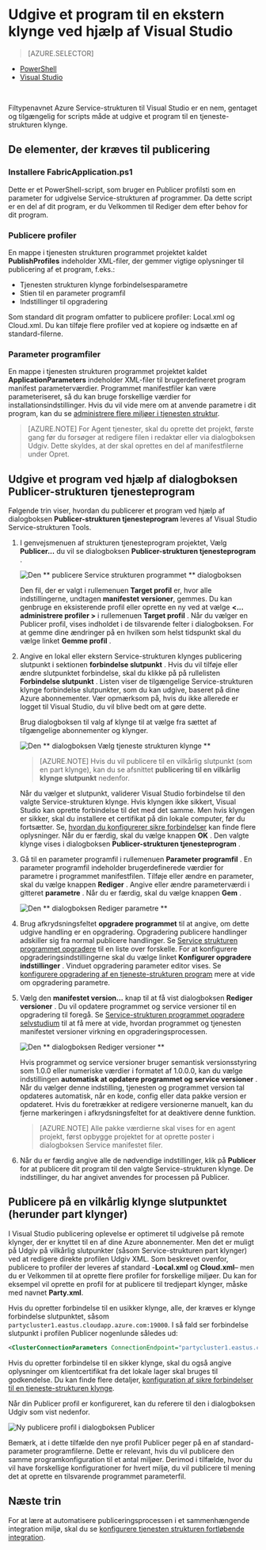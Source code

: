 <properties
    pageTitle="Publicere en app til en ekstern klynge med Visual Studio | Microsoft Azure"
    description="Få mere at vide, hvordan du publicerer et program til en ekstern service-strukturen klynge ved hjælp af Visual Studio."
    services="service-fabric"
    documentationCenter="na"
    authors="cawams"
    manager="timlt"
    editor="" />

<tags
    ms.service="multiple"
    ms.devlang="dotnet"
    ms.topic="article"
    ms.tgt_pltfrm="na"
    ms.workload="multiple"
    ms.date="07/29/2016"
    ms.author="cawa" />

# <a name="publish-an-application-to-a-remote-cluster-by-using-visual-studio"></a>Udgive et program til en ekstern klynge ved hjælp af Visual Studio

> [AZURE.SELECTOR]
- [PowerShell](service-fabric-deploy-remove-applications.md)
- [Visual Studio](service-fabric-publish-app-remote-cluster.md)

<br/>

Filtypenavnet Azure Service-strukturen til Visual Studio er en nem, gentaget og tilgængelig for scripts måde at udgive et program til en tjeneste-strukturen klynge.

## <a name="the-artifacts-required-for-publishing"></a>De elementer, der kræves til publicering

### <a name="deploy-fabricapplicationps1"></a>Installere FabricApplication.ps1

Dette er et PowerShell-script, som bruger en Publicer profilsti som en parameter for udgivelse Service-strukturen af programmer. Da dette script er en del af dit program, er du Velkommen til Rediger dem efter behov for dit program.

### <a name="publish-profiles"></a>Publicere profiler

En mappe i tjenesten strukturen programmet projektet kaldet **PublishProfiles** indeholder XML-filer, der gemmer vigtige oplysninger til publicering af et program, f.eks.:

- Tjenesten strukturen klynge forbindelsesparametre
- Stien til en parameter programfil
- Indstillinger til opgradering

Som standard dit program omfatter to publicere profiler: Local.xml og Cloud.xml. Du kan tilføje flere profiler ved at kopiere og indsætte en af standard-filerne.

### <a name="application-parameter-files"></a>Parameter programfiler

En mappe i tjenesten strukturen programmet projektet kaldet **ApplicationParameters** indeholder XML-filer til brugerdefineret program manifest parameterværdier. Programmet manifestfiler kan være parameteriseret, så du kan bruge forskellige værdier for installationsindstillinger. Hvis du vil vide mere om at anvende parametre i dit program, kan du se [administrere flere miljøer i tjenesten struktur](service-fabric-manage-multiple-environment-app-configuration.md).

>[AZURE.NOTE] For Agent tjenester, skal du oprette det projekt, første gang før du forsøger at redigere filen i redaktør eller via dialogboksen Udgiv. Dette skyldes, at der skal oprettes en del af manifestfilerne under Opret.

## <a name="to-publish-an-application-by-using-the-publish-service-fabric-application-dialog-box"></a>Udgive et program ved hjælp af dialogboksen Publicer-strukturen tjenesteprogram

Følgende trin viser, hvordan du publicerer et program ved hjælp af dialogboksen **Publicer-strukturen tjenesteprogram** leveres af Visual Studio Service-strukturen Tools.

1. I genvejsmenuen af strukturen tjenesteprogram projektet, Vælg **Publicer...** du vil se dialogboksen **Publicer-strukturen tjenesteprogram** .

    ![Den ** publicere Service strukturen programmet ** dialogboksen][0]

    Den fil, der er valgt i rullemenuen **Target profil** er, hvor alle indstillingerne, undtagen **manifestet versioner**, gemmes. Du kan genbruge en eksisterende profil eller oprette en ny ved at vælge **<... administrere profiler >** i rullemenuen **Target profil** . Når du vælger en Publicer profil, vises indholdet i de tilsvarende felter i dialogboksen. For at gemme dine ændringer på en hvilken som helst tidspunkt skal du vælge linket **Gemme profil** .    

2. Angive en lokal eller ekstern Service-strukturen klynges publicering slutpunkt i sektionen **forbindelse slutpunkt** . Hvis du vil tilføje eller ændre slutpunktet forbindelse, skal du klikke på på rullelisten **Forbindelse slutpunkt** . Listen viser de tilgængelige Service-strukturen klynge forbindelse slutpunkter, som du kan udgive, baseret på dine Azure abonnementer. Vær opmærksom på, hvis du ikke allerede er logget til Visual Studio, du vil blive bedt om at gøre dette.

    Brug dialogboksen til valg af klynge til at vælge fra sættet af tilgængelige abonnementer og klynger.

    ![Den ** dialogboksen Vælg tjeneste strukturen klynge **][1]

    >[AZURE.NOTE] Hvis du vil publicere til en vilkårlig slutpunkt (som en part klynge), kan du se afsnittet **publicering til en vilkårlig klynge slutpunkt** nedenfor.

    Når du vælger et slutpunkt, validerer Visual Studio forbindelse til den valgte Service-strukturen klynge. Hvis klyngen ikke sikkert, Visual Studio kan oprette forbindelse til det med det samme. Men hvis klyngen er sikker, skal du installere et certifikat på din lokale computer, før du fortsætter. Se, [hvordan du konfigurerer sikre forbindelser](service-fabric-visualstudio-configure-secure-connections.md) kan finde flere oplysninger. Når du er færdig, skal du vælge knappen **OK** . Den valgte klynge vises i dialogboksen **Publicer-strukturen tjenesteprogram** .

3. Gå til en parameter programfil i rullemenuen **Parameter programfil** . En parameter programfil indeholder brugerdefinerede værdier for parametre i programmet manifestfilen. Tilføje eller ændre en parameter, skal du vælge knappen **Rediger** . Angive eller ændre parameterværdi i gitteret **parametre** . Når du er færdig, skal du vælge knappen **Gem** .

    ![Den ** dialogboksen Rediger parametre **][2]

4. Brug afkrydsningsfeltet **opgradere programmet** til at angive, om dette udgive handling er en opgradering. Opgradering publicere handlinger adskiller sig fra normal publicere handlinger. Se [Service strukturen programmet opgradere](service-fabric-application-upgrade.md) til en liste over forskelle. For at konfigurere opgraderingsindstillingerne skal du vælge linket **Konfigurer opgradere indstillinger** . Vinduet opgradering parameter editor vises. Se [konfigurere opgradering af en tjeneste-strukturen program](service-fabric-visualstudio-configure-upgrade.md) mere at vide om opgradering parametre.

5. Vælg den **manifestet version...** knap til at få vist dialogboksen **Rediger versioner** . Du vil opdatere programmet og service versioner til en opgradering til foregå. Se [Service-strukturen programmet opgradere selvstudium](service-fabric-application-upgrade-tutorial.md) til at få mere at vide, hvordan programmet og tjenesten manifestet versioner virkning en opgraderingsprocessen.

    ![Den ** dialogboksen Rediger versioner **][3]

    Hvis programmet og service versioner bruger semantisk versionsstyring som 1.0.0 eller numeriske værdier i formatet af 1.0.0.0, kan du vælge indstillingen **automatisk at opdatere programmet og service versioner** . Når du vælger denne indstilling, tjenesten og programmet version tal opdateres automatisk, når en kode, config eller data pakke version er opdateret. Hvis du foretrækker at redigere versionerne manuelt, kan du fjerne markeringen i afkrydsningsfeltet for at deaktivere denne funktion.

    >[AZURE.NOTE] Alle pakke værdierne skal vises for en agent projekt, først opbygge projektet for at oprette poster i dialogboksen Service manifestet filer.

6. Når du er færdig angive alle de nødvendige indstillinger, klik på **Publicer** for at publicere dit program til den valgte Service-strukturen klynge. De indstillinger, du har angivet anvendes for processen på Publicer.

## <a name="publish-to-an-arbitrary-cluster-endpoint-including-party-clusters"></a>Publicere på en vilkårlig klynge slutpunktet (herunder part klynger)

I Visual Studio publicering oplevelse er optimeret til udgivelse på remote klynger, der er knyttet til en af dine Azure abonnementer. Men det er muligt på Udgiv på vilkårlig slutpunkter (såsom Service-strukturen part klynger) ved at redigere direkte profilen Udgiv XML. Som beskrevet ovenfor, publicere to profiler der leveres af standard -**Local.xml** og **Cloud.xml**– men du er Velkommen til at oprette flere profiler for forskellige miljøer. Du kan for eksempel vil oprette en profil for at publicere til tredjepart klynger, måske med navnet **Party.xml**.

Hvis du opretter forbindelse til en usikker klynge, alle, der kræves er klynge forbindelse slutpunktet, såsom `partycluster1.eastus.cloudapp.azure.com:19000`. I så fald ser forbindelse slutpunkt i profilen Publicer nogenlunde således ud:

```XML
<ClusterConnectionParameters ConnectionEndpoint="partycluster1.eastus.cloudapp.azure.com:19000" />
```

  Hvis du opretter forbindelse til en sikker klynge, skal du også angive oplysninger om klientcertifikat fra det lokale lager skal bruges til godkendelse. Du kan finde flere detaljer, [konfiguration af sikre forbindelser til en tjeneste-strukturen klynge](service-fabric-visualstudio-configure-secure-connections.md).

  Når din Publicer profil er konfigureret, kan du referere til den i dialogboksen Udgiv som vist nedenfor.

  ![Ny publicere profil i dialogboksen Publicer][4]

  Bemærk, at i dette tilfælde den nye profil Publicer peger på en af standard-parameter programfilerne. Dette er relevant, hvis du vil publicere den samme programkonfiguration til et antal miljøer. Derimod i tilfælde, hvor du vil have forskellige konfigurationer for hvert miljø, du vil publicere til mening det at oprette en tilsvarende programmet parameterfil.

## <a name="next-steps"></a>Næste trin

For at lære at automatisere publiceringsprocessen i et sammenhængende integration miljø, skal du se [konfigurere tjenesten strukturen fortløbende integration](service-fabric-set-up-continuous-integration.md).


[0]: ./media/service-fabric-publish-app-remote-cluster/PublishDialog.png
[1]: ./media/service-fabric-publish-app-remote-cluster/SelectCluster.png
[2]: ./media/service-fabric-publish-app-remote-cluster/EditParams.png
[3]: ./media/service-fabric-publish-app-remote-cluster/EditVersions.png
[4]: ./media/service-fabric-publish-app-remote-cluster/publish-to-party-cluster.png
